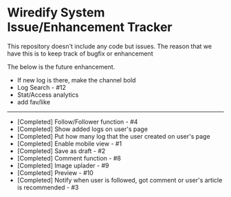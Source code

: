 # Wiredify System Issue/Enhancement Tracker

This repository doesn't include any code but issues.
The reason that we have this is to keep track of bugfix or enhancement

The below is the future enhancement.

* If new log is there, make the channel bold
* Log Search - #12
* Stat/Access analytics
* add fav/like 

---
* [Completed] Follow/Follower function - #4
* [Completed] Show added logs on user's page
* [Completed] Put how many log that the user created on user's page
* [Completed] Enable mobile view - #1
* [Completed] Save as draft - #2 
* [Completed] Comment function - #8
* [Completed] Image uplader - #9
* [Completed] Preview - #10
* [Completed]  Notify when user is followed, got comment or user's article is recommended - #3




